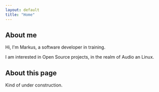 ```yaml
---
layout: default
title: "Home"
---
```


## About me
Hi, I'm Markus, a software developer in training.

I am interested in Open Source projects, in the realm of Audio an Linux.

## About this page

Kind of under construction.
